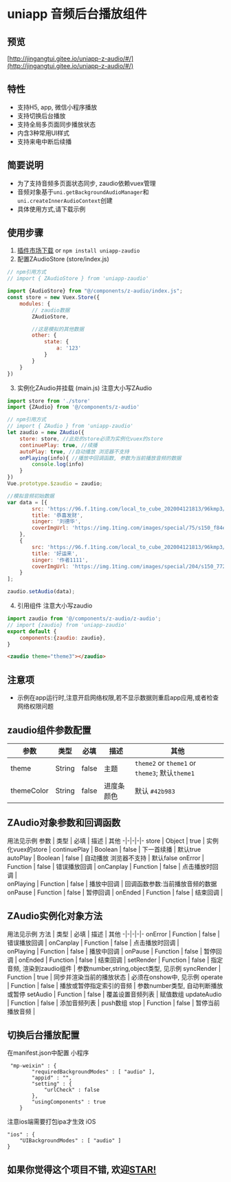 # uniapp 音频后台播放组件

## 预览
[http://jingangtui.gitee.io/uniapp-z-audio/#/](http://jingangtui.gitee.io/uniapp-z-audio/#/)


## 特性
+ 支持H5, app, 微信小程序播放
+ 支持切换后台播放
+ 支持全局多页面同步播放状态
+ 内含3种常用UI样式
+ 支持来电中断后续播



## 简要说明
+ 为了支持音频多页面状态同步, zaudio依赖vuex管理
+ 音频对象基于`uni.getBackgroundAudioManager`和`uni.createInnerAudioContext`创建
+ 具体使用方式,请下载示例

## 使用步骤 

1. <a href="https://ext.dcloud.net.cn/plugin?id=1888">插件市场下载</a> or `npm install uniapp-zaudio`
2. 配置ZAudioStore (store/index.js)

```javascript
// npm引用方式
// import { ZAudioStore } from 'uniapp-zaudio'

import {AudioStore} from "@/components/z-audio/index.js";
const store = new Vuex.Store({
	modules: {
		// zaudio数据
		ZAudioStore,

		//这是模拟的其他数据
		other: {
			state: {
				a: '123'
			}
		}
	}
})
```
3. 实例化ZAudio并挂载 (main.js)
注意大小写ZAudio
```javascript
import store from './store' 
import {ZAudio} from '@/components/z-audio'

// npm引用方式
// import { ZAudio } from 'uniapp-zaudio'
let zaudio = new ZAudio({
	store: store, //此处的store必须为实例化vuex的store
	continuePlay: true, //续播
	autoPlay: true, //自动播放 浏览器不支持
	onPlaying(info){ //播放中回调函数, 参数为当前播放音频的数据
		console.log(info)
	}
})
Vue.prototype.$zaudio = zaudio;

//模拟音频初始数据
var data = [{
		src: 'https://96.f.1ting.com/local_to_cube_202004121813/96kmp3/zzzzzmp3/2016aJan/18X/18d_DeH/01.mp3',
		title: '恭喜发财',
		singer: '刘德华',
		coverImgUrl: 'https://img.1ting.com/images/special/75/s150_f84ef5082b0420f74cd2546b986ab0fc.jpg'
	},
	{
		src: 'https://96.f.1ting.com/local_to_cube_202004121813/96kmp3/zzzzzmp3/2015kNov/25X/25m_XiaoQ/03.mp3',
		title: '好运来',
		singer: '作者1111',
		coverImgUrl: 'https://img.1ting.com/images/special/204/s150_77254cd4a4da1a33b8faf89c4cbf6e40.jpg'
	}
];

zaudio.setAudio(data);
```



4. 引用组件 
注意大小写zaudio
```javascript
import zaudio from '@/components/z-audio/z-audio';
// import {zaudio} from 'uniapp-zaudio'
export default {
	components:{zaudio: zaudio},
}
```
```html
<zaudio theme="theme3"></zaudio>
```
## 注意项
+ 示例在app运行时,注意开启网络权限,若不显示数据则重启app应用,或者检查网络权限问题


## zaudio组件参数配置

参数 | 类型 | 必填 | 描述 | 其他
-|-|-|-|-
theme | String | false | 主题 | `theme2` or `theme1` or `theme3`;   默认`theme1`
themeColor | String | false | 进度条颜色 |  默认 `#42b983`

## ZAudio对象参数和回调函数
用法见示例
参数 | 类型 | 必填 | 描述 | 其他
-|-|-|-|-
store | Object | true | 实例化vuex的store |
continuePlay | Boolean | false | 下一首续播 | 默认true
autoPlay | Boolean | false | 自动播放 浏览器不支持 | 默认false
onError | Function | false | 错误播放回调 | 
onCanplay | Function | false | 点击播放时回调 |  
onPlaying | Function | false | 播放中回调 | 回调函数参数:当前播放音频的数据
onPause | Function | false | 暂停回调 |
onEnded | Function | false | 结束回调 | 

## ZAudio实例化对象方法
用法见示例
方法 | 类型 | 必填 | 描述 | 其他
-|-|-|-|-
onError | Function | false | 错误播放回调 | 
onCanplay | Function | false | 点击播放时回调 |  
onPlaying | Function | false | 播放中回调 | 
onPause | Function | false | 暂停回调 |
onEnded | Function | false | 结束回调 | 
setRender | Function | false | 指定音频, 渲染到zaudio组件 | 参数number,string,object类型, 见示例
syncRender | Function | true | 同步并渲染当前的播放状态 | 必须在onshow中, 见示例
operate | Function | false | 播放或暂停指定索引的音频 | 参数number类型, 自动判断播放或暂停
setAudio | Function | false | 覆盖设置音频列表 | 赋值数组
updateAudio | Function | false | 添加音频列表 | push数组
stop | Function | false | 暂停当前播放音频 | 

## 切换后台播放配置

在manifest.json中配置
小程序

```
 "mp-weixin" : {
		"requiredBackgroundModes" : [ "audio" ],
        "appid" : "",
        "setting" : {
            "urlCheck" : false
        },
        "usingComponents" : true
    }
```
注意ios端需要打包ipa才生效
iOS

```
"ios" : {
    "UIBackgroundModes" : [ "audio" ]
}
```

## 如果你觉得这个项目不错, 欢迎[STAR!](https://github.com/P3T3R-Z/uniapp-z-audio.git)